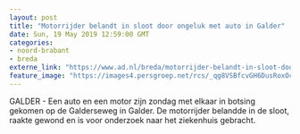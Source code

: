 ```yaml
---
layout: post
title: "Motorrijder belandt in sloot door ongeluk met auto in Galder"
date: Sun, 19 May 2019 12:59:00 GMT
categories: 
- noord-brabant 
- breda 
externe_link: "https://www.ad.nl/breda/motorrijder-belandt-in-sloot-door-ongeluk-met-auto-in-galder~ab1e335e/"
feature_image: "https://images4.persgroep.net/rcs/_qg8VSBfcvGH6DusRoxOcPkL95Y/diocontent/148754157/_fitwidth/400/?appId=21791a8992982cd8da851550a453bd7f&quality=0.7"
---
```


GALDER - Een auto en een motor zijn zondag met elkaar in botsing gekomen op de Galderseweg in Galder. De motorrijder belandde in de sloot, raakte gewond en is voor onderzoek naar het ziekenhuis gebracht.
